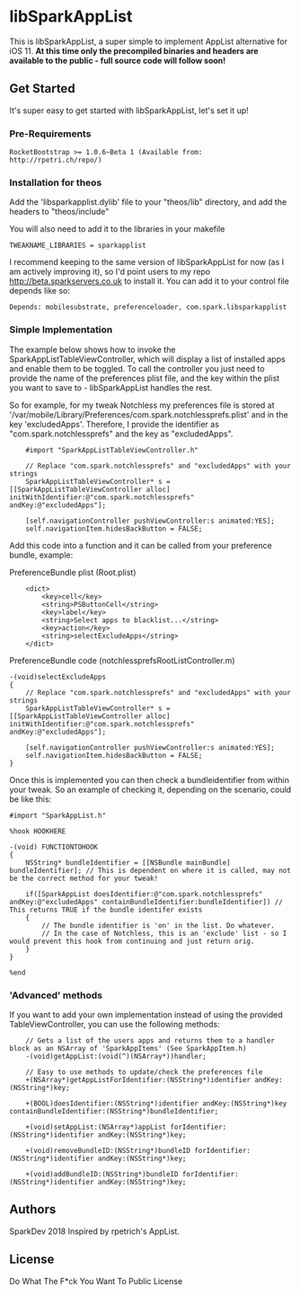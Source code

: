 # libSparkAppList
This is libSparkAppList, a super simple to implement AppList alternative for iOS 11.
**At this time only the precompiled binaries and headers are available to the public - full source code will follow soon!**

## Get Started
It's super easy to get started with libSparkAppList, let's set it up!

### Pre-Requirements
```
RocketBootstrap >= 1.0.6~Beta 1 (Available from: http://rpetri.ch/repo/)
```

### Installation for theos
Add the 'libsparkapplist.dylib' file to your "theos/lib" directory, and add the headers to "theos/include"

You will also need to add it to the libraries in your makefile
```
TWEAKNAME_LIBRARIES = sparkapplist
```

I recommend keeping to the same version of libSparkAppList for now (as I am actively improving it), so I'd point users to my repo http://beta.sparkservers.co.uk to install it.
You can add it to your control file depends like so:

```
Depends: mobilesubstrate, preferenceloader, com.spark.libsparkapplist
```


### Simple Implementation

The example below shows how to invoke the SparkAppListTableViewController, which will display a list of installed apps and enable them to be toggled.
To call the controller you just need to provide the name of the preferences plist file, and the key within the plist you want to save to - libSparkAppList handles the rest.

So for example, for my tweak Notchless my preferences file is stored at '/var/mobile/Library/Preferences/com.spark.notchlessprefs.plist' and in the key 'excludedApps'. Therefore, I provide the identifier as "com.spark.notchlessprefs" and the key as "excludedApps".

```
    #import "SparkAppListTableViewController.h"

    // Replace "com.spark.notchlessprefs" and "excludedApps" with your strings
    SparkAppListTableViewController* s = [[SparkAppListTableViewController alloc] initWithIdentifier:@"com.spark.notchlessprefs" andKey:@"excludedApps"];

	[self.navigationController pushViewController:s animated:YES];
	self.navigationItem.hidesBackButton = FALSE;
```

Add this code into a function and it can be called from your preference bundle, example:

PreferenceBundle plist (Root.plist)
```
    <dict>
	    <key>cell</key>
	    <string>PSButtonCell</string>
	    <key>label</key>
	    <string>Select apps to blacklist...</string>
	    <key>action</key>
	    <string>selectExcludeApps</string>
	</dict>
```

PreferenceBundle code (notchlessprefsRootListController.m)
```
-(void)selectExcludeApps
{
    // Replace "com.spark.notchlessprefs" and "excludedApps" with your strings
	SparkAppListTableViewController* s = [[SparkAppListTableViewController alloc] initWithIdentifier:@"com.spark.notchlessprefs" andKey:@"excludedApps"];

	[self.navigationController pushViewController:s animated:YES];
	self.navigationItem.hidesBackButton = FALSE;
}
```

Once this is implemented you can then check a bundleidentifier from within your tweak.
So an example of checking it, depending on the scenario, could be like this:

```
#import "SparkAppList.h"

%hook HOOKHERE

-(void) FUNCTIONTOHOOK
{
    NSString* bundleIdentifier = [[NSBundle mainBundle] bundleIdentifier]; // This is dependent on where it is called, may not be the correct method for your tweak!

    if([SparkAppList doesIdentifier:@"com.spark.notchlessprefs" andKey:@"excludedApps" containBundleIdentifier:bundleIdentifier]) // This returns TRUE if the bundle identifer exists
    {
        // The bundle identifier is 'on' in the list. Do whatever.
        // In the case of Notchless, this is an 'exclude' list - so I would prevent this hook from continuing and just return orig.
    }
}

%end

```

### 'Advanced' methods

If you want to add your own implementation instead of using the provided TableViewController, you can use the following methods:

```
    // Gets a list of the users apps and returns them to a handler block as an NSArray of 'SparkAppItems' (See SparkAppItem.h)
    -(void)getAppList:(void(^)(NSArray*))handler;

    // Easy to use methods to update/check the preferences file
    +(NSArray*)getAppListForIdentifier:(NSString*)identifier andKey:(NSString*)key;

    +(BOOL)doesIdentifier:(NSString*)identifier andKey:(NSString*)key containBundleIdentifier:(NSString*)bundleIdentifier;

    +(void)setAppList:(NSArray*)appList forIdentifier:(NSString*)identifier andKey:(NSString*)key;

    +(void)removeBundleID:(NSString*)bundleID forIdentifier:(NSString*)identifier andKey:(NSString*)key;

    +(void)addBundleID:(NSString*)bundleID forIdentifier:(NSString*)identifier andKey:(NSString*)key;

```

## Authors
SparkDev 2018
Inspired by rpetrich's AppList.

## License
Do What The F*ck You Want To Public License
